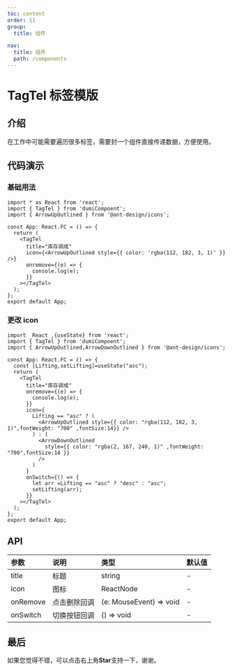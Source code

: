 ```yaml
---
toc: content
order: 11
group:
  title: 组件

nav:
  title: 组件
  path: /components
---
```


# TagTel 标签模版

## 介绍

在工作中可能需要遍历很多标签，需要封一个组件直接传递数据，方便使用。

## 代码演示

### 基础用法

```tsx
import * as React from 'react';
import { TagTel } from 'dumiCompoent';
import { ArrowUpOutlined } from '@ant-design/icons';

const App: React.FC = () => {
  return (
    <TagTel
      title="库存调成"
      icon={<ArrowUpOutlined style={{ color: 'rgba(112, 182, 3, 1)' }} />}
      onremove={(e) => {
        console.log(e);
      }}
    ></TagTel>
  );
};
export default App;
```

### 更改 icon

```tsx
import  React ,{useState} from 'react';
import { TagTel } from 'dumiCompoent';
import { ArrowUpOutlined,ArrowDownOutlined } from '@ant-design/icons';

const App: React.FC = () => {
  const [Lifting,setLifting]=useState("asc");
  return (
    <TagTel
      title="库存调成"
      onremove={(e) => {
        console.log(e);
      }}
      icon={
        Lifting == "asc" ? (
          <ArrowUpOutlined style={{ color: "rgba(112, 182, 3, 1)",fontWeight: "700" ,fontSize:14}} />
        ) : (
          <ArrowDownOutlined
            style={{ color: "rgba(2, 167, 240, 1)" ,fontWeight: "700",fontSize:14 }}
          />
        )
      }
      onSwitch={() => {
        let arr =Lifting == "asc" ? "desc" : "asc";
        setLifting(arr);
      }}
    ></TagTel>
  );
};
export default App;
```

## API

| 参数     | 说明         | 类型                    | 默认值 |
| :------- | :----------- | :---------------------- | :----- |
| title    | 标题         | string                  | -      |
| icon     | 图标         | ReactNode               | -      |
| onRemove | 点击删除回调 | (e: MouseEvent) => void | -      |
| onSwitch | 切换按钮回调 | () => void              | -      |

## 最后

如果您觉得不错，可以点击右上角**Star**支持一下，谢谢。
